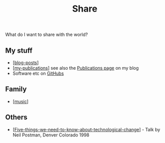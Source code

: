 ﻿---
title: Share
---
What do I want to share with the world?

## My stuff

- [[blog-posts]]
- [[my-publications]] see also the [Publications page](https://djon.es/blog/publications/) on my blog
- Software etc on [GitHubs](https://github.com/djplaner?tab=repositories)

## Family

- [[music]]

## Others

- [[Five-things-we-need-to-know-about-technological-change]] - Talk by Neil Postman, Denver Colorado 1998


[//begin]: # "Autogenerated link references for markdown compatibility"
[blog-posts]: blog/blog-posts "Blog posts"
[my-publications]: my-publications "My Publications"
[music]: music "Music"
[Five-things-we-need-to-know-about-technological-change]: Five-things-we-need-to-know-about-technological-change "Five things we need to know about technological change"
[//end]: # "Autogenerated link references"